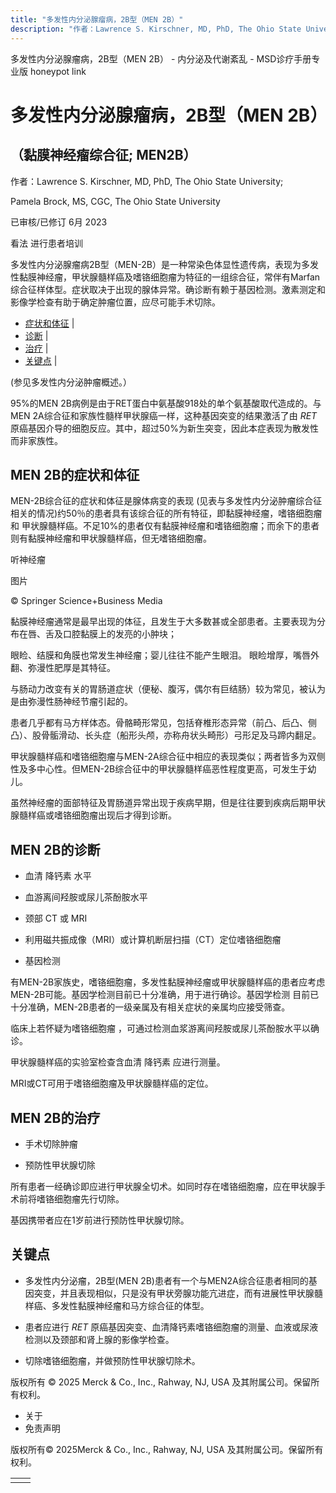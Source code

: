 ```yaml
---
title: "多发性内分泌腺瘤病，2B型（MEN 2B）"
description: "作者：Lawrence S. Kirschner, MD, PhD, The Ohio State University;"
---
```


﻿多发性内分泌腺瘤病，2B型（MEN 2B） - 内分泌及代谢紊乱 - MSD诊疗手册专业版 honeypot link

# 多发性内分泌腺瘤病，2B型（MEN 2B）

## （黏膜神经瘤综合征; MEN2B）

作者：Lawrence S. Kirschner, MD, PhD, The Ohio State University;

Pamela Brock, MS, CGC, The Ohio State University

已审核/已修订 6月 2023

看法 进行患者培训

多发性内分泌腺瘤病2B型（MEN-2B）是一种常染色体显性遗传病，表现为多发性黏膜神经瘤，甲状腺髓样癌及嗜铬细胞瘤为特征的一组综合征，常伴有Marfan综合征样体型。症状取决于出现的腺体异常。确诊断有赖于基因检测。激素测定和影像学检查有助于确定肿瘤位置，应尽可能手术切除。

- [症状和体征](#症状和体征_v991917_zh) \|
- [诊断](#诊断_v991928_zh) \|
- [治疗](#治疗_v991944_zh) \|
- [关键点](#关键点_v6622943_zh) \|

(参见多发性内分泌肿瘤概述。）

95%的MEN 2B病例是由于RET蛋白中氨基酸918处的单个氨基酸取代造成的。与 MEN 2A综合征和家族性髓样甲状腺癌一样，这种基因突变的结果激活了由 _RET_ 原癌基因介导的细胞反应。其中，超过50%为新生突变，因此本症表现为散发性而非家族性。

## MEN 2B的症状和体征

MEN-2B综合征的症状和体征是腺体病变的表现 (见表与多发性内分泌肿瘤综合征相关的情况)约50％的患者具有该综合征的所有特征，即黏膜神经瘤，嗜铬细胞瘤和 甲状腺髓样癌。不足10%的患者仅有黏膜神经瘤和嗜铬细胞瘤；而余下的患者则有黏膜神经瘤和甲状腺髓样癌，但无嗜铬细胞瘤。

听神经瘤



图片

© Springer Science+Business Media

黏膜神经瘤通常是最早出现的体征，且发生于大多数甚或全部患者。主要表现为分布在唇、舌及口腔黏膜上的发亮的小肿块；

眼睑、结膜和角膜也常发生神经瘤；婴儿往往不能产生眼泪。 眼睑增厚，嘴唇外翻、弥漫性肥厚是其特征。

与肠动力改变有关的胃肠道症状（便秘、腹泻，偶尔有巨结肠）较为常见，被认为是由弥漫性肠神经节瘤引起的。

患者几乎都有马方样体态。骨骼畸形常见，包括脊椎形态异常（前凸、后凸、侧凸）、股骨骺滑动、长头症（船形头颅，亦称舟状头畸形）弓形足及马蹄内翻足。

甲状腺髓样癌和嗜铬细胞瘤与MEN-2A综合征中相应的表现类似；两者皆多为双侧性及多中心性。但MEN-2B综合征中的甲状腺髓样癌恶性程度更高，可发生于幼儿。

虽然神经瘤的面部特征及胃肠道异常出现于疾病早期，但是往往要到疾病后期甲状腺髓样癌或嗜铬细胞瘤出现后才得到诊断。

## MEN 2B的诊断

- 血清 降钙素 水平

- 血游离间羟胺或尿儿茶酚胺水平

- 颈部 CT 或 MRI

- 利用磁共振成像（MRI）或计算机断层扫描（CT）定位嗜铬细胞瘤

- 基因检测


有MEN-2B家族史，嗜铬细胞瘤，多发性黏膜神经瘤或甲状腺髓样癌的患者应考虑MEN-2B可能。基因学检测目前已十分准确，用于进行确诊。基因学检测 目前已十分准确，MEN-2B患者的一级亲属及有相关症状的亲属均应接受筛查。

临床上若怀疑为嗜铬细胞瘤 ，可通过检测血浆游离间羟胺或尿儿茶酚胺水平以确诊。

甲状腺髓样癌的实验室检查含血清 降钙素 应进行测量。

MRI或CT可用于嗜铬细胞瘤及甲状腺髓样癌的定位。

## MEN 2B的治疗

- 手术切除肿瘤

- 预防性甲状腺切除


所有患者一经确诊即应进行甲状腺全切术。如同时存在嗜铬细胞瘤，应在甲状腺手术前将嗜铬细胞瘤先行切除。

基因携带者应在1岁前进行预防性甲状腺切除。

## 关键点

- 多发性内分泌瘤，2B型(MEN 2B)患者有一个与MEN2A综合征患者相同的基因突变，并且表现相似，只是没有甲状旁腺功能亢进症，而有进展性甲状腺髓样癌、多发性黏膜神经瘤和马方综合征的体型。

- 患者应进行 _RET_ 原癌基因突变、血清降钙素嗜铬细胞瘤的测量、血液或尿液检测以及颈部和肾上腺的影像学检查。

- 切除嗜铬细胞瘤，并做预防性甲状腺切除术。




版权所有 © 2025
Merck & Co., Inc., Rahway, NJ, USA 及其附属公司。保留所有权利。

- 关于
- 免责声明

版权所有© 2025Merck & Co., Inc., Rahway, NJ, USA 及其附属公司。保留所有权利。

|     |     |
| --- | --- |
|  |  |